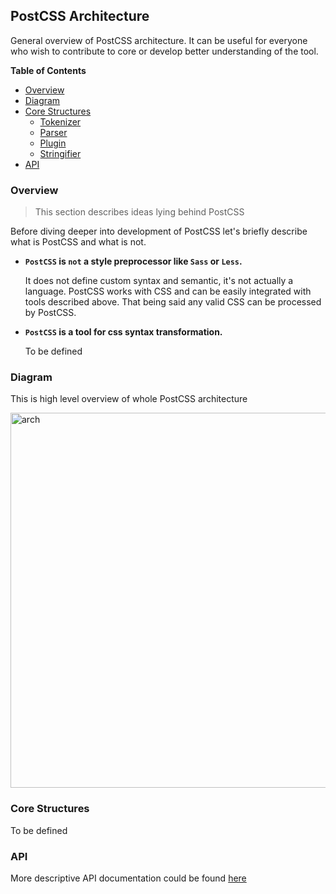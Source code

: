 ## PostCSS Architecture

General overview of PostCSS architecture.
It can be useful for everyone who wish to contribute to core or develop better understanding of the tool.

**Table of Contents**

- [Overview](#overview)
- [Diagram](#diagram)
- [Core Structures](#core-structures)
    * [Tokenizer](#tokenizer)
    * [Parser](#parser)
    * [Plugin](#plugin)
    * [Stringifier](#stringifier)
- [API](#api)

### Overview

> This section describes ideas lying behind PostCSS

Before diving deeper into development of PostCSS let's briefly describe what is PostCSS and what is not.

- **`PostCSS` is `not` a style preprocessor like `Sass` or `Less`.**

    It does not define custom syntax and semantic, it's not actually a language.
    PostCSS works with CSS and can be easily integrated with tools described above. That being said any valid CSS can be processed by PostCSS.

- **`PostCSS` is a tool for css syntax transformation.**

    To be defined

### Diagram

This is high level overview of whole PostCSS architecture

<img width="600" src="https://rawgit.com/hzlmn/postcss/docs/media/architecture.jpg" alt="arch">

### Core Structures

To be defined

### API

More descriptive API documentation could be found [here](http://api.postcss.org/)
